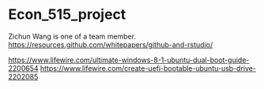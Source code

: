 # Econ_515_project
Zichun Wang is one of a team member. 
https://resources.github.com/whitepapers/github-and-rstudio/

https://www.lifewire.com/ultimate-windows-8-1-ubuntu-dual-boot-guide-2200654
https://www.lifewire.com/create-uefi-bootable-ubuntu-usb-drive-2202085
